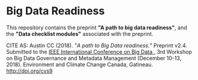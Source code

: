 # Big Data Readiness

This repository contains the preprint **"A path to big data readiness"**, and the **"Data checklist modules"** associated with the preprint.

CITE AS: Austin CC (2018). "*A path to Big Data readiness.*" Preprint v2.4. Submitted to the [IEEE International Conference on Big Data ](http://cci.drexel.edu/bigdata/bigdata2018/), 3rd Workshop on Big Data Governance and Metadata Management (December 10-13, 2018). Environment and Climate Change Canada, Gatineau. http://doi.org/cvs9
